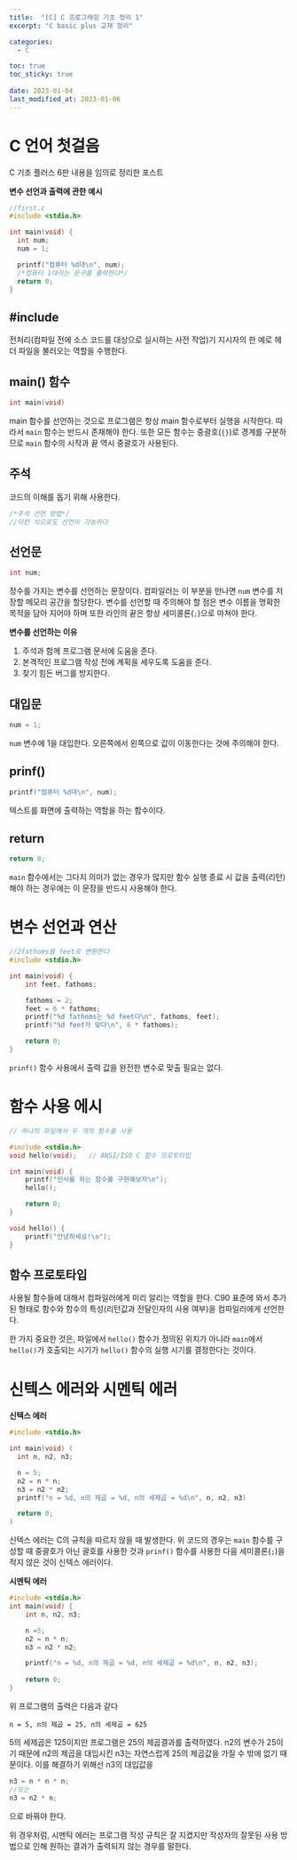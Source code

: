 ```yaml
---
title:  "[C] C 프로그래밍 기초 정리 1"
excerpt: "C basic plus 교재 정리"

categories:
  - C

toc: true
toc_sticky: true
 
date: 2023-01-04
last_modified_at: 2023-01-06
---
```


# C 언어 첫걸음
C 기초 플러스 6판 내용을 임의로 정리한 포스트

**변수 선언과 출력에 관한 예시**

```c
//first.c
#include <stdio.h>

int main(void) {
  int num;
  num = 1;

  printf("컴퓨터 %d대\n", num);
  /*컴퓨터 1대라는 문구를 출력한다*/
  return 0;
}
```
## #include
전처리(컴파일 전에 소스 코드를 대상으로 실시하는 사전 작업)기 지시자의 한 예로 헤더 파일을 불러오는 역할을 수행한다.  

## main()  함수
```c
int main(void)
```
main 함수를 선언하는 것으로 프로그램은 항상 main 함수로부터 실행을 시작한다. 따라서 `main` 함수는 반드시 존재해야 한다. 또한 모든 함수는 중괄호(`{}`)로 경계를 구분하므로 `main` 함수의 시작과 끝 역시 중괄호가 사용된다.

## 주석
코드의 이해를 돕기 위해 사용한다.
```c
/*주석 선언 방법*/
//이런 식으로도 선언이 가능하다
```

## 선언문
```c
int num;
```
정수를 가지는 변수를 선언하는 문장이다. 컴파일러는 이 부분을 만나면 `num` 변수를 저장할 메모리 공간을 할당한다. 변수를 선언할 때 주의해야 할 점은 변수 이름을 명확한 목적을 담아 지어야 하며 또한 라인의 끝은 항상 세미콜론(`;`)으로 마쳐야 한다.

**변수를 선언하는 이유**

1. 주석과 함께 프로그램 문서에 도움을 준다.
2. 본격적인 프로그램 작성 전에 계획을 세우도록 도움을 준다.
3. 찾기 힘든 버그를 방지한다.

## 대입문
```c
num = 1;
```
`num` 변수에 1을 대입한다. 오른쪽에서 왼쪽으로 값이 이동한다는 것에 주의해야 한다.

## prinf()
```c
printf("컴퓨터 %d대\n", num);
```
텍스트를 화면에 출력하는 역할을 하는 함수이다.

## return
```c
return 0;
```
`main` 함수에서는 그다지 의미가 없는 경우가 많지만 함수 실행 종료 시 값을 출력(리턴)해야 하는 경우에는 이 문장을 반드시 사용해야 한다.

# 변수 선언과 연산
```c
//2fathoms를 feet로 변환한다
#include <stdio.h>

int main(void) {
    int feet, fathoms;

    fathoms = 2;
    feet = 6 * fathoms;
    printf("%d fathoms는 %d feet다\n", fathoms, feet);
    printf("%d feet가 맞다\n", 6 * fathoms);

    return 0;
}
```
`prinf()` 함수 사용에서 출력 값을 완전한 변수로 맞출 필요는 없다.

# 함수 사용 에시
```c
// 하나의 파일에서 두 개의 함수를 사용

#include <stdio.h>
void hello(void);   // ANSI/ISO C 함수 프로토타입

int main(void) {
    printf("인사를 하는 함수를 구현해보자\n");
    hello();

    return 0;
}

void hello() {
    printf("안녕하세요!\n");
}
```
## 함수 프로토타입
사용될 함수들에 대해서 컴파일러에게 미리 알리는 역할을 한다. C90 표준에 와서 추가된 형태로 함수와 함수의 특성(리턴값과 전달인자의 사용 여부)을 컴파일러에게 선언한다. 

한 가지 중요한 것은, 파일에서 `hello()` 함수가 정의된 위치가 아니라 `main`에서 `hello()`가 호출되는 시기가 `hello()` 함수의 실행 시기를 결정한다는 것이다. 

# 신텍스 에러와 시멘틱 에러
**신텍스 에러**
```c
#include <stdio.h>

int main(void) (
  int n, n2, n3;

  n = 5;
  n2 = n * n;
  n3 = n2 * n2;
  printf("n = %d, n의 제곱 = %d, n의 세제곱 = %d\n", n, n2, n3)

  return 0;
)
```

신텍스 에러는 C의 규칙을 따르지 않을 때 발생한다. 위 코드의 경우는 `main` 함수를 구성할 때 중괄호가 아닌 괄호를 사용한 것과 `prinf()` 함수를 사용한 다음 세미콜론(`;`)을 적지 않은 것이 신텍스 에러이다.

**시멘틱 에러**

```c
#include <stdio.h>
int main(void) {
    int n, n2, n3;

    n =5;
    n2 = n * n;
    n3 = n2 * n2;

    printf("n = %d, n의 제곱 = %d, n의 세제곱 = %d\n", n, n2, n3);
    
    return 0;
}
```
위 프로그램의 출력은 다음과 같다

`n = 5, n의 제곱 = 25, n의 세제곱 = 625`

5의 세제곱은 125이지만 프로그램은 25의 제곱결과를 출력하였다. n2의 변수가 25이기 때문에 n2의 제곱을 대입시킨 n3는 자연스럽게 25의 제곱값을 가질 수 밖에 없기 때문이다. 이를 해결하기 위해선 n3의 대입값을

```c
n3 = n * n * n;
//또는
n3 = n2 * n;
```
으로 바꿔야 한다.

위 경우처럼, 시멘틱 에러는 프로그램 작성 규칙은 잘 지켰지만 작성자의 잘못된 사용 방법으로 인해 원하는 결과가 출력되지 않는 경우를 말한다.